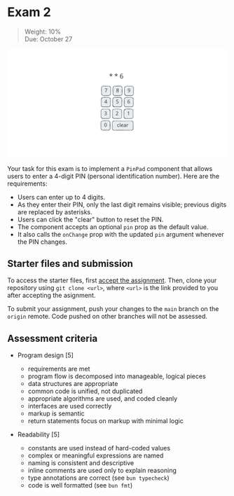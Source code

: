 # Exam 2

> Weight: 10%\
> Due: October 27

![mockup](mockup.excalidraw.svg)

Your task for this exam is to implement a `PinPad` component that allows
users to enter a 4-digit PIN (personal identification number). Here are
the requirements:

- Users can enter up to 4 digits.
- As they enter their PIN, only the last digit remains visible; previous
  digits are replaced by asterisks.
- Users can click the "clear" button to reset the PIN.
- The component accepts an optional `pin` prop as the default value.
- It also calls the `onChange` prop with the updated `pin` argument
  whenever the PIN changes.

## Starter files and submission

To access the starter files, first [accept the assignment][Classroom].
Then, clone your repository using `git clone <url>`, where `<url>` is
the link provided to you after accepting the asignment.

To submit your assignment, push your changes to the `main` branch on the
`origin` remote. Code pushed on other branches will not be assessed.

[Classroom]: https://classroom.github.com/a/l5jaOYpw

## Assessment criteria

- Program design [5]
  - requirements are met
  - program flow is decomposed into manageable, logical pieces
  - data structures are appropriate
  - common code is unified, not duplicated
  - appropriate algorithms are used, and coded cleanly
  - interfaces are used correctly
  - markup is semantic
  - return statements focus on markup with minimal logic

- Readability [5]
  - constants are used instead of hard-coded values
  - complex or meaningful expressions are named
  - naming is consistent and descriptive
  - inline comments are used only to explain reasoning
  - type annotations are correct (see `bun typecheck`)
  - code is well formatted (see `bun fmt`)
